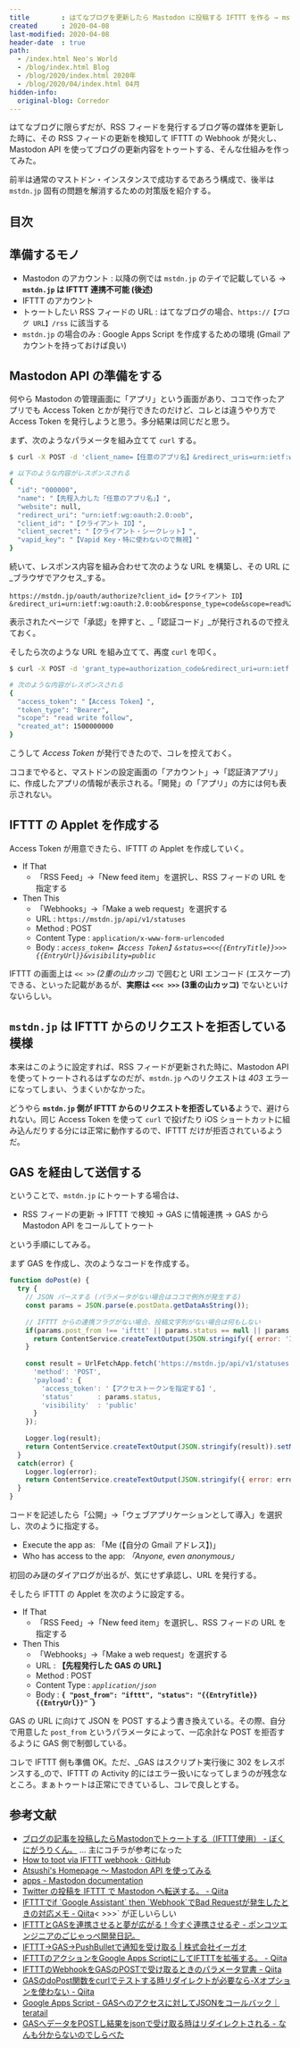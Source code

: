 ```yaml
---
title        : はてなブログを更新したら Mastodon に投稿する IFTTT を作る → mstdn.jp 対策に GAS も併用
created      : 2020-04-08
last-modified: 2020-04-08
header-date  : true
path:
  - /index.html Neo's World
  - /blog/index.html Blog
  - /blog/2020/index.html 2020年
  - /blog/2020/04/index.html 04月
hidden-info:
  original-blog: Corredor
---
```


はてなブログに限らずだが、RSS フィードを発行するブログ等の媒体を更新した時に、その RSS フィードの更新を検知して IFTTT の Webhook が発火し、Mastodon API を使ってブログの更新内容をトゥートする、そんな仕組みを作ってみた。

前半は通常のマストドン・インスタンスで成功するであろう構成で、後半は `mstdn.jp` 固有の問題を解消するための対策版を紹介する。

## 目次

## 準備するモノ

- Mastodon のアカウント : 以降の例では `mstdn.jp` のテイで記載している → **`mstdn.jp` は IFTTT 連携不可能 (後述)**
- IFTTT のアカウント
- トゥートしたい RSS フィードの URL : はてなブログの場合、`https://【ブログ URL】/rss` に該当する
- `mstdn.jp` の場合のみ : Google Apps Script を作成するための環境 (Gmail アカウントを持っておけば良い)

## Mastodon API の準備をする

何やら Mastodon の管理画面に「アプリ」という画面があり、ココで作ったアプリでも Access Token とかが発行できたのだけど、コレとは違うやり方で Access Token を発行しようと思う。多分結果は同じだと思う。

まず、次のようなパラメータを組み立てて `curl` する。

```bash
$ curl -X POST -d 'client_name=【任意のアプリ名】&redirect_uris=urn:ietf:wg:oauth:2.0:oob&scopes=read write follow' https://mstdn.jp/api/v1/apps

# 以下のような内容がレスポンスされる
{
  "id": "000000",
  "name": "【先程入力した「任意のアプリ名」】",
  "website": null,
  "redirect_uri": "urn:ietf:wg:oauth:2.0:oob",
  "client_id": "【クライアント ID】",
  "client_secret": "【クライアント・シークレット】",
  "vapid_key": "【Vapid Key・特に使わないので無視】"
}
```

続いて、レスポンス内容を組み合わせて次のような URL を構築し、その URL に_ブラウザでアクセス_する。

```
https://mstdn.jp/oauth/authorize?client_id=【クライアント ID】&redirect_uri=urn:ietf:wg:oauth:2.0:oob&response_type=code&scope=read%20write%20follow
```

表示されたページで「承認」を押すと、_「認証コード」_が発行されるので控えておく。

そしたら次のような URL を組み立てて、再度 `curl` を叩く。

```bash
$ curl -X POST -d 'grant_type=authorization_code&redirect_uri=urn:ietf:wg:oauth:2.0:oob&client_id=【クライアント ID】&client_secret=【クライアント・シークレット】&code=【ブラウザで発行した「認証コード」】' https://mstdn.jp/oauth/token

# 次のような内容がレスポンスされる
{
  "access_token": "【Access Token】",
  "token_type": "Bearer",
  "scope": "read write follow",
  "created_at": 1500000000
}
```

こうして _Access Token_ が発行できたので、コレを控えておく。

ココまでやると、マストドンの設定画面の「アカウント」→「認証済アプリ」に、作成したアプリの情報が表示される。「開発」の「アプリ」の方には何も表示されない。

## IFTTT の Applet を作成する

Access Token が用意できたら、IFTTT の Applet を作成していく。

- If That
  - 「RSS Feed」→「New feed item」を選択し、RSS フィードの URL を指定する
- Then This
  - 「Webhooks」→「Make a web request」を選択する
  - URL : `https://mstdn.jp/api/v1/statuses`
  - Method : POST
  - Content Type : `application/x-www-form-urlencoded`
  - Body : *`access_token=【Access Token】&status=<<<{{EntryTitle}}>>> {{EntryUrl}}&visibility=public`*

IFTTT の画面上は _`<< >>` (2重の山カッコ)_ で囲むと URI エンコード (エスケープ) できる、といった記載があるが、**実際は `<<< >>>` (3重の山カッコ)** でないといけないらしい。

## `mstdn.jp` は IFTTT からのリクエストを拒否している模様

本来はこのように設定すれば、RSS フィードが更新された時に、Mastodon API を使ってトゥートされるはずなのだが、`mstdn.jp` へのリクエストは _403_ エラーになってしまい、うまくいかなかった。

どうやら **`mstdn.jp` 側が IFTTT からのリクエストを拒否している**ようで、避けられない。同じ Access Token を使って `curl` で投げたり iOS ショートカットに組み込んだりする分には正常に動作するので、IFTTT だけが拒否されているようだ。

## GAS を経由して送信する

ということで、`mstdn.jp` にトゥートする場合は、

- RSS フィードの更新 → IFTTT で検知 → GAS に情報連携 → GAS から Mastodon API をコールしてトゥート

という手順にしてみる。

まず GAS を作成し、次のようなコードを作成する。

```javascript
function doPost(e) {
  try {
    // JSON パースする (パラメータがない場合はココで例外が発生する)
    const params = JSON.parse(e.postData.getDataAsString());
    
    // IFTTT からの連携フラグがない場合、投稿文字列がない場合は何もしない
    if(params.post_from !== 'ifttt' || params.status == null || params.status === '') {
      return ContentService.createTextOutput(JSON.stringify({ error: 'Invalid Parameter' })).setMimeType(ContentService.MimeType.JSON);
    }
    
    const result = UrlFetchApp.fetch('https://mstdn.jp/api/v1/statuses', {
      'method': 'POST',
      'payload': {
        'access_token': '【アクセストークンを指定する】',
        'status'      : params.status,
        'visibility'  : 'public'
      }
    });
    
    Logger.log(result);
    return ContentService.createTextOutput(JSON.stringify(result)).setMimeType(ContentService.MimeType.JSON);
  }
  catch(error) {
    Logger.log(error);
    return ContentService.createTextOutput(JSON.stringify({ error: error })).setMimeType(ContentService.MimeType.JSON);
  }
}
```

コードを記述したら「公開」→「ウェブアプリケーションとして導入」を選択し、次のように指定する。

- Execute the app as: 「Me (【自分の Gmail アドレス】)」
- Who has access to the app: _「Anyone, even anonymous」_

初回のみ謎のダイアログが出るが、気にせず承認し、URL を発行する。

そしたら IFTTT の Applet を次のように設定する。

- If That
  - 「RSS Feed」→「New feed item」を選択し、RSS フィードの URL を指定する
- Then This
  - 「Webhooks」→「Make a web request」を選択する
  - URL : **【先程発行した GAS の URL】**
  - Method : POST
  - Content Type : _`application/json`_
  - Body : **`{ "post_from": "ifttt", "status": "{{EntryTitle}} {{EntryUrl}}" }`**

GAS の URL に向けて JSON を POST するよう書き換えている。その際、自分で用意した `post_from` というパラメータによって、一応余計な POST を拒否するように GAS 側で制御している。

コレで IFTTT 側も準備 OK。ただ、_GAS はスクリプト実行後に 302 をレスポンスする_ので、IFTTT の Activity 的にはエラー扱いになってしまうのが残念なところ。まぁトゥートは正常にできているし、コレで良しとする。

## 参考文献

- [ブログの記事を投稿したらMastodonでトゥートする（IFTTT使用） - ぼくにがうりくん。](https://www.nigauri.me/tech/others/mastodon/mastodon_oauth) … 主にコチラが参考になった
- [How to toot via IFTTT webhook · GitHub](https://gist.github.com/haru-ake/a0e52d81271cf91dc5882a5a60768d5c)
- [Atsushi's Homepage 〜 Mastodon API を使ってみる](https://www.antun.net/tips/api/mastodon.html)
- [apps - Mastodon documentation](https://docs.joinmastodon.org/methods/apps/)
- [Twitter の投稿を IFTTT で Mastodon へ転送する。 - Qiita](https://qiita.com/yukimochi/items/f80a50a4486d0cb770dc)
- [IFTTTでif \`Google Assistant\` then \`Webhook\`でBad Requestが発生したときの対応メモ - Qiita](https://qiita.com/n-noguchi/items/cc1c53e59e652cd0b93e)< >>>` が正しいらしい
- [IFTTTとGASを連携させると夢が広がる！今すぐ連携させるぞ - ポンコツエンジニアのごじゃっぺ開発日記。](https://www.pnkts.net/2019/09/23/ifttt-to-gas)
- [IFTTT→GAS→PushBulletで通知を受け取る | 株式会社イーガオ](https://www.egao-inc.co.jp/programming/ifttt-gas-pushbullet/)
- [IFTTTのアクションをGoogle Apps ScriptにしてIFTTTを拡張する。 - Qiita](https://qiita.com/shocho0101/items/6293974b7e61f0c9261d)
- [IFTTTのWebhookをGASのPOSTで受け取るときのパラメータ覚書 - Qiita](https://qiita.com/k_keisuke/items/e65f40173327fd2503c8)
- [GASのdoPost関数をcurlでテストする時リダイレクトが必要なら-Xオプションを使わない - Qiita](https://qiita.com/nkitgamesake/items/9e66ef60831d51105bc0)
- [Google Apps Script - GASへのアクセスに対してJSONをコールバック｜teratail](https://teratail.com/questions/204612)
- [GASへデータをPOSTし結果をjsonで受け取る時はリダイレクトされる - なんも分からないのでしらべた](http://kbn1053.hatenablog.com/entry/2017/12/25/192204)
